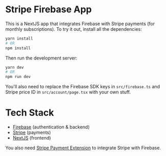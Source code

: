 # Stripe Firebase App

This is a NextJS app that integrates Firebase with Stripe payments (for monthly subscriptions). To try it out, install all the dependencies:

```bash
yarn install
# OR
npm install
```

Then run the development server:

```bash
yarn dev
# OR
npm run dev
```

You'll also need to replace the Firebase SDK keys in `src/firebase.ts` and Stripe price ID in `src/account/page.tsx` with your own stuff.

# Tech Stack

- [Firebase](https://firebase.google.com/) (authentication & backend)
- [Stripe](https://stripe.com/) (payments)
- [NextJS](https://nextjs.org/) (frontend)

You also need [Stripe Payment Extension](https://extensions.dev/extensions/stripe/firestore-stripe-payments) to integrate Stripe with Firebase.
